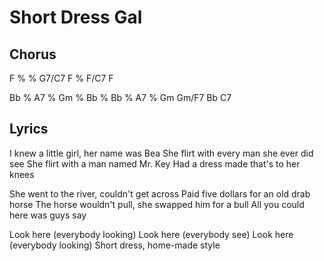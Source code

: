 # Short Dress Gal

## Chorus

F % % G7/C7 F % F/C7 F

Bb % A7 % Gm % Bb %
Bb % A7 % Gm Gm/F7 Bb C7

## Lyrics

I knew a little girl, her name was Bea
She flirt with every man she ever did see
She flirt with a man named Mr. Key
Had a dress made that's to her knees

She went to the river, couldn't get across
Paid five dollars for an old drab horse
The horse wouldn't pull, she swapped him for a bull
All you could here was guys say

Look here (everybody looking)
Look here (everybody see)
Look here (everybody looking)
Short dress, home-made style